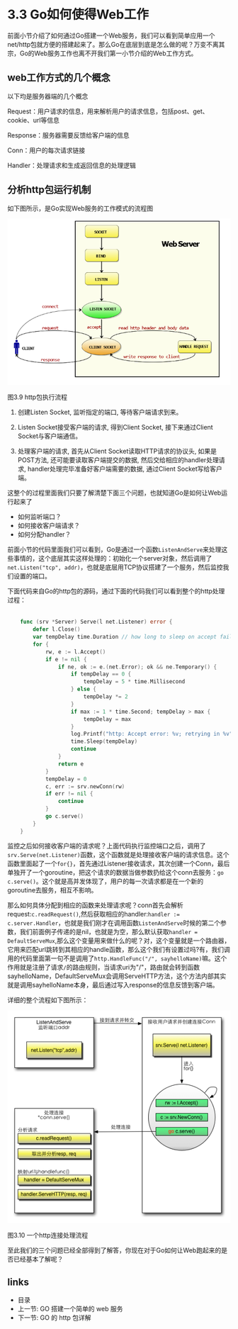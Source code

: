 # 3.3 Go如何使得Web工作
前面小节介绍了如何通过Go搭建一个Web服务，我们可以看到简单应用一个net/http包就方便的搭建起来了。那么Go在底层到底是怎么做的呢？万变不离其宗，Go的Web服务工作也离不开我们第一小节介绍的Web工作方式。

## web工作方式的几个概念

以下均是服务器端的几个概念

Request：用户请求的信息，用来解析用户的请求信息，包括post、get、cookie、url等信息

Response：服务器需要反馈给客户端的信息

Conn：用户的每次请求链接

Handler：处理请求和生成返回信息的处理逻辑

## 分析http包运行机制

如下图所示，是Go实现Web服务的工作模式的流程图

![](/zh/images/3.3.http.png?raw=true)

图3.9 http包执行流程

1. 创建Listen Socket, 监听指定的端口, 等待客户端请求到来。

2. Listen Socket接受客户端的请求, 得到Client Socket, 接下来通过Client Socket与客户端通信。

3. 处理客户端的请求, 首先从Client Socket读取HTTP请求的协议头, 如果是POST方法, 还可能要读取客户端提交的数据, 然后交给相应的handler处理请求, handler处理完毕准备好客户端需要的数据, 通过Client Socket写给客户端。

这整个的过程里面我们只要了解清楚下面三个问题，也就知道Go是如何让Web运行起来了

- 如何监听端口？
- 如何接收客户端请求？
- 如何分配handler？

前面小节的代码里面我们可以看到，Go是通过一个函数`ListenAndServe`来处理这些事情的，这个底层其实这样处理的：初始化一个server对象，然后调用了`net.Listen("tcp", addr)`，也就是底层用TCP协议搭建了一个服务，然后监控我们设置的端口。

下面代码来自Go的http包的源码，通过下面的代码我们可以看到整个的http处理过程：
```Go

	func (srv *Server) Serve(l net.Listener) error {
		defer l.Close()
		var tempDelay time.Duration // how long to sleep on accept failure
		for {
			rw, e := l.Accept()
			if e != nil {
				if ne, ok := e.(net.Error); ok && ne.Temporary() {
					if tempDelay == 0 {
						tempDelay = 5 * time.Millisecond
					} else {
						tempDelay *= 2
					}
					if max := 1 * time.Second; tempDelay > max {
						tempDelay = max
					}
					log.Printf("http: Accept error: %v; retrying in %v", e, tempDelay)
					time.Sleep(tempDelay)
					continue
				}
				return e
			}
			tempDelay = 0
			c, err := srv.newConn(rw)
			if err != nil {
				continue
			}
			go c.serve()
		}
	}

```
监控之后如何接收客户端的请求呢？上面代码执行监控端口之后，调用了`srv.Serve(net.Listener)`函数，这个函数就是处理接收客户端的请求信息。这个函数里面起了一个`for{}`，首先通过Listener接收请求，其次创建一个Conn，最后单独开了一个goroutine，把这个请求的数据当做参数扔给这个conn去服务：`go c.serve()`。这个就是高并发体现了，用户的每一次请求都是在一个新的goroutine去服务，相互不影响。

那么如何具体分配到相应的函数来处理请求呢？conn首先会解析request:`c.readRequest()`,然后获取相应的handler:`handler := c.server.Handler`，也就是我们刚才在调用函数`ListenAndServe`时候的第二个参数，我们前面例子传递的是nil，也就是为空，那么默认获取`handler = DefaultServeMux`,那么这个变量用来做什么的呢？对，这个变量就是一个路由器，它用来匹配url跳转到其相应的handle函数，那么这个我们有设置过吗?有，我们调用的代码里面第一句不是调用了`http.HandleFunc("/", sayhelloName)`嘛。这个作用就是注册了请求`/`的路由规则，当请求uri为"/"，路由就会转到函数sayhelloName，DefaultServeMux会调用ServeHTTP方法，这个方法内部其实就是调用sayhelloName本身，最后通过写入response的信息反馈到客户端。


详细的整个流程如下图所示：

![](/zh/images/3.3.illustrator.png?raw=true)

图3.10 一个http连接处理流程

至此我们的三个问题已经全部得到了解答，你现在对于Go如何让Web跑起来的是否已经基本了解呢？


## links
   * <a router-link="/">目录</a>
   * 上一节: <a router-link="/zh/03.2">GO 搭建一个简单的 web 服务</a>
   * 下一节: <a router-link="/zh/03.4">GO 的 http 包详解</a>
